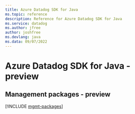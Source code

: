 ```yaml
---
title: Azure Datadog SDK for Java
ms.topic: reference
description: Reference for Azure Datadog SDK for Java
ms.service: datadog
ms.author: jfree
author: joshfree
ms.devlang: java
ms.data: 09/07/2022
---
```

# Azure Datadog SDK for Java - preview

## Management packages - preview
[!INCLUDE [mgmt-packages](datadog-mgmt-index.md)]